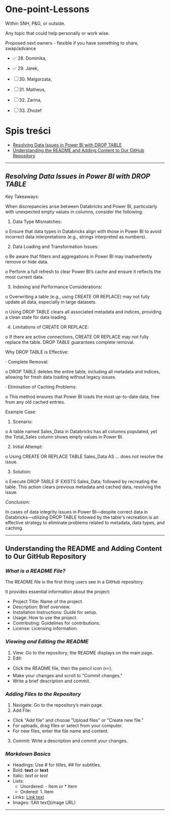 # **One-point-Lessons**

Within SNH, P&G, or outside.

Any topic that could help personally or work wise.

Proposed next owners - flexible if you have something to share, swap/advance

- ✅  28. Dominika,

- ✅  29. Jarek,

-  ☐ 30. Malgorzata,

-  ☐ 31. Matheus,

-  ☐ 32. Zarina,

-  ☐ 33. Zhozef

  

# Spis treści
- [Resolving Data Issues in Power BI with DROP TABLE](#resolving-data-issues-in-power-bi-with-drop-table)
- [Understanding the README and Adding Content to Our GitHub Repository](#understanding-the-readme-and-adding-content-to-our-github-repository)



---------------------------------------------------------------------------------------
## *Resolving Data Issues in Power BI with DROP TABLE*
 

Key Takeaways:

When discrepancies arise between Databricks and Power BI, particularly with unexpected empty values in columns, consider the following:

1. Data Type Mismatches:

o Ensure that data types in Databricks align with those in Power BI to avoid incorrect data interpretations (e.g., strings interpreted as numbers).

2. Data Loading and Transformation Issues:

o Be aware that filters and aggregations in Power BI may inadvertently remove or hide data.

o Perform a full refresh to clear Power BI’s cache and ensure it reflects the most current data.

3. Indexing and Performance Considerations:

o Overwriting a table (e.g., using CREATE OR REPLACE) may not fully update all data, especially in large datasets.

o Using DROP TABLE clears all associated metadata and indices, providing a clean state for data loading.

4. Limitations of CREATE OR REPLACE:

o If there are active connections, CREATE OR REPLACE may not fully replace the table. DROP TABLE guarantees complete removal.

Why DROP TABLE is Effective:

· Complete Removal:

o DROP TABLE deletes the entire table, including all metadata and indices, allowing for fresh data loading without legacy issues.

· Elimination of Caching Problems:

o This method ensures that Power BI loads the most up-to-date data, free from any old cached entries.

Example Case:

1. Scenario:

o A table named Sales_Data in Databricks has all columns populated, yet the Total_Sales column shows empty values in Power BI.

2. Initial Attempt:

o Using CREATE OR REPLACE TABLE Sales_Data AS ... does not resolve the issue.

3. Solution:

o Execute DROP TABLE IF EXISTS Sales_Data; followed by recreating the table. This action clears previous metadata and cached data, resolving the issue.

*Conclusion:*

In cases of data integrity issues in Power BI—despite correct data in Databricks—utilizing DROP TABLE followed by the table's recreation is an effective strategy to eliminate problems related to metadata, data types, and caching.

--------------------------------------------------------------------------------------

## **Understanding the README and Adding Content to Our GitHub Repository**

### *What is a README File?*
   
The README file is the first thing users see in a GitHub repository.

It provides essential information about the project:
- Project Title: Name of the project.
- Description: Brief overview.
- Installation Instructions: Guide for setup.
- Usage: How to use the project.
- Contributing: Guidelines for contributions.
- License: Licensing information.
  
### *Viewing and Editing the README*

1. View: Go to the repository; the README displays on the main page.
2. Edit:
  - Click the README file, then the pencil icon (✏️).
  - Make your changes and scroll to "Commit changes."
  - Write a brief description and commit.

### *Adding Files to the Repository*

1. Navigate: Go to the repository’s main page.
2. Add File:
  - Click "Add file" and choose "Upload files" or "Create new file."
  - For uploads, drag files or select from your computer.
  - For new files, enter the file name and content.
3. Commit: Write a description and commit your changes.

### *Markdown Basics*

- Headings: Use # for titles, ## for subtitles.
- Bold: **text** or __text__
- Italic: *text* or _text_
- Lists:
  - Unordered: - Item or * Item
  - Ordered: 1. Item
- Links: [Link text](URL)
- Images: ![Alt text](image URL)

---------------------------------------------------------------------------------------------------------------------
